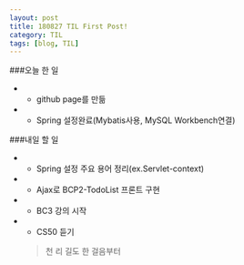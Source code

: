 ```yaml
---
layout: post
title: 180827 TIL First Post!
category: TIL
tags: [blog, TIL]
---
```


###오늘 한 일
- * github page를 만듦
- * Spring 설정완료(Mybatis사용, MySQL Workbench연결) 

###내일 할 일
- * Spring 설정 주요 용어 정리(ex.Servlet-context)
- * Ajax로 BCP2-TodoList 프론트 구현
- * BC3 강의 시작
- * CS50 듣기 

  > 천 리 길도 한 걸음부터 
